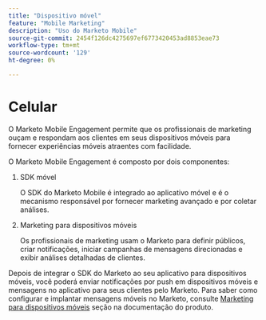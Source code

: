 ```yaml
---
title: "Dispositivo móvel"
feature: "Mobile Marketing"
description: "Uso do Marketo Mobile"
source-git-commit: 2454f126dc4275697ef6773420453ad8853eae73
workflow-type: tm+mt
source-wordcount: '129'
ht-degree: 0%

---
```



# Celular

O Marketo Mobile Engagement permite que os profissionais de marketing ouçam e respondam aos clientes em seus dispositivos móveis para fornecer experiências móveis atraentes com facilidade.

O Marketo Mobile Engagement é composto por dois componentes:

1. SDK móvel

   O SDK do Marketo Mobile é integrado ao aplicativo móvel e é o mecanismo responsável por fornecer marketing avançado e por coletar análises.

1. Marketing para dispositivos móveis

   Os profissionais de marketing usam o Marketo para definir públicos, criar notificações, iniciar campanhas de mensagens direcionadas e exibir análises detalhadas de clientes.

Depois de integrar o SDK do Marketo ao seu aplicativo para dispositivos móveis, você poderá enviar notificações por push em dispositivos móveis e mensagens no aplicativo para seus clientes pelo Marketo. Para saber como configurar e implantar mensagens móveis no Marketo, consulte [Marketing para dispositivos móveis](https://experienceleague.adobe.com/en/docs/marketo/using/product-docs/mobile-marketing/admin/add-a-mobile-app) seção na documentação do produto.
